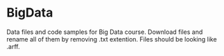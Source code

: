 # BigData

Data files and code samples for Big Data course.
Download files and rename all of them by removing .txt extention. 
Files should be looking like <name>.arff.
